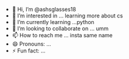 - 👋 Hi, I’m @ashsglasses18
- 👀 I’m interested in ... learning more about cs
- 🌱 I’m currently learning ...python
- 💞️ I’m looking to collaborate on ... umm
- 📫 How to reach me ... insta same name
- 😄 Pronouns: ...
- ⚡ Fun fact: ...

<!---
ashsglasses18/ashsglasses18 is a ✨ special ✨ repository because its `README.md` (this file) appears on your GitHub profile.
You can click the Preview link to take a look at your changes.
--->
